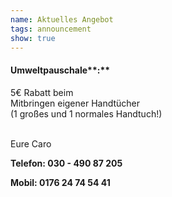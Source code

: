 ```yaml
---
name: Aktuelles Angebot
tags: announcement
show: true
---
```

#### Umweltpauschale**:**

5€ Rabatt beim</br >  Mitbringen eigener Handtücher</br >
(1 großes und 1 normales Handtuch!) </br ></br >

Eure Caro

**Telefon: 030 - 490 87 205</br >**

**Mobil: 0176 24 74 54 41**
</br ></br >